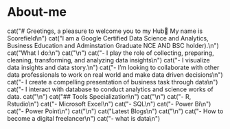 # About-me

cat("# Greetings, a pleasure to welcome you to my Hub👋 My name is Scorefield\n")
cat("I am a Google Certified Data Science and Analytics, Business Education and Adminstation Graduate NCE AND BSC holder).\n")
cat("What I do:\n")
cat("\n")
cat("- I play the role of collecting, preparing, cleaning, transforming, and analyzing data insights\n")
cat("- I visualize data insights and data story.\n")
cat("- I’m looking to collaborate with other data professionals to work on real world and make data driven decisions\n")
cat("- I create a compelling presentation of business task through data\n")
cat("- I interact with database to conduct analytics and science works of data.
cat("\n")
cat("## Tools Specialization\n")
cat("\n")
cat("- R, Rstudio\n")
cat("- Microsoft Excel\n")
cat("- SQL\n")
cat("- Power Bi\n")
cat("- Power Point\n")
cat("\n")
cat("Latest Blogs\n")
cat("\n")
cat("- How to become a digital freelancer\n")
cat("- what is data\n")
